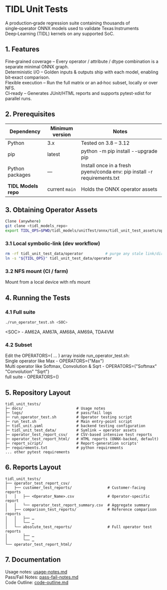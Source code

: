# TIDL Unit Tests
A production‑grade regression suite containing thousands of single‑operator ONNX models used to validate Texas Instruments Deep‑Learning (TIDL) kernels on any supported SoC.

## 1. Features
Fine‑grained coverage – Every operator / attribute / dtype combination is a separate minimal ONNX graph.<br>
Deterministic I/O – Golden inputs & outputs ship with each model, enabling bit‑exact comparison.<br>
Flexible execution – Run the full matrix or an ad‑hoc subset, locally or over NFS.<br>
CI‑ready – Generates JUnit/HTML reports and supports pytest-xdist for parallel runs.

## 2. Prerequisites
| Dependency               | Minimum version | Notes |
|------------              |-----------------|-------|
| Python                   | 3.x             | Tested on 3.8 – 3.12 |
| pip                      | latest          | python -m pip install --upgrade pip |
| Python packages          | —               | Install once in a fresh pyenv/conda env: pip install -r requirements.txt |
| **TIDL Models repo**     | current `main`  | Holds the ONNX operator assets |

## 3. Obtaining Operator Assets
```bash
Clone (anywhere)
git clone <tidl_models_repo>
export TIDL_OPS=$PWD/tidl_models/unitTest/onnx/tidl_unit_test_assets/operators
```

### 3.1 Local symbolic‑link (dev workflow)
```bash
rm -rf tidl_unit_test_data/operator          # purge any stale link/dir
ln -s "${TIDL_OPS}" tidl_unit_test_data/operator
```

### 3.2 NFS mount (CI / farm)
Mount from a local device with nfs mount

## 4. Running the Tests

### 4.1 Full suite
```bash
./run_operator_test.sh <SOC>
```
&lt;SOC&gt; - AM62A, AM67A, AM68A, AM69A, TDA4VM 

### 4.2 Subset
Edit the OPERATORS=( … ) array inside run_operator_test.sh:<br>
Single operator like Max - OPERATORS=("Max")<br>
Multi operator like Softmax, Convolution & Sqrt - OPERATORS=("Softmax" "Convolution" "Sqrt")<br>
full suite - OPERATORS=()

## 5. Repository Layout
```text
tidl_unit_tests/
├─ docs/                     	# Usage notes
├─ logs/						# pass/fail logs
├─ run_operator_test.sh         # Operator testing script
├─ run_test.sh  				# Main entry‑point script
├─ tidl_unit.yaml  				# backend testing configuration
├─ tidl_unit_test_data/         # Symlink → operator assets
├─ operator_test_report_csv/    # CSV‑based intensive test reports
├─ operator_test_report_html/   # HTML reports (ONNX‑backed, default)
├─ report_script/               # Report‑generation scripts'
├─ requirements.txt  			# python requirements
... other pytest requirements
```

## 6. Reports Layout
```text
tidl_unit_tests/
├── operator_test_report_csv/
│   ├── customer_test_reports/                # Customer‑facing reports
│   │   ├── <Operator_Name>.csv               # Operator‑specific report
│   │   └── operator_test_report_summary.csv  # Aggregate summary
│   ├── comparison_test_reports/              # Reference comparison reports
│   │   ├── …
│   │   └── …
│   └── absolute_test_reports/                # Full operator test reports
│       ├── …
│       └── …
└── operator_test_report_html/               
```

## 7. Documentation

Usage notes: [usage-notes.md](docs/usage-notes.md)<br>
Pass/Fail Notes: [pass-fail-notes.md](docs/pass-fail-notes.md)<br>
Code Outline: [code-outline.md](docs/code-outline.md)


